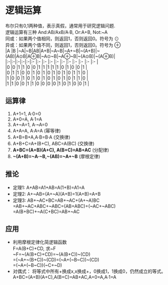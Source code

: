 # 逻辑运算
布尔只有0,1两种值，表示真假，通常用于研究逻辑问题.  
逻辑运算有三种 And:AB/AxB/A·B, Or:A+B, Not:~A  
同或：如果两个值相同，则返回1，否则返回0。符号为 ⊙  
异或：如果两个值不同，则返回1，否则返回0。符号为 ⊕  
|A |B |~A|~B|AB|A+B|~A~B|~A+~B|~(A+B)|~(AB)|A⊙B|A⊕B|~A⊙~B|~A⊕~B|~(A⊙B)|~(A⊕B)|  
|:-|:-|:-|:-|:-|:- |:-  |:-   |:-    |:-   |:-  |:-  |:-   |:-    |:-    |:-     |       
|0 |0 |1 |1 |0 |0  |1   |1    |1     |1    |1   |0   |1    |0     |0     |1      |    
|0 |1 |1 |0 |0 |1  |0   |1    |0     |1    |0   |1   |0    |1     |1     |0      |    
|1 |0 |0 |1 |0 |1  |0   |1    |0     |1    |0   |1   |0    |1     |1     |0      |    
|1 |1 |0 |0 |1 |1  |0   |0    |0     |0    |1   |0   |1    |0     |0     |1      |  
## 运算律
1. A+1=1, A·0=0
2. A+0=A, A·1=A
3. A+~A=1, A·~A=0
4. A+A=A, A·A=A (幂等律)
5. A+B=B+A,A·B=B·A  (交换律)
6. A+B+C=A+(B+C), ABC=A(BC) (交换律)
7. **A+BC=(A+B)(A+C), A(B+C)=AB+AC**    (分配律)
8. **~(A+B)=~A·~B,~(AB)=~A+~B** (摩根定律)  
## 推论
- 定理1: A+AB=A1+AB=A(1+B)=A1=A
- 定理2: A+~AB=(A+~A)(A+B)=1(A+B)=A+B
- 定理3: AB+~AC+BC=AB+~AC+(A+~A)BC  
  =AB+~AC+ABC+~ABC=(AB+ABC)+(~AC+~ABC)  
  =A(B+BC)+~A(C+BC)=AB+~AC  
## 应用
- 利用摩根定律化简逻辑函数  
  F=A(B+C)+CD, 求\~F  
  ~F=~(A(B+C)+CD)=~(A(B+C))~(CD)  
  =(~A+~(B+C))~(CD)=(~A+(~B~C))~(CD)  
  =(~A+(~B~C))(~C+~D)
- 对偶式： 将等式中所有+换成x,x换成+，0换成1，1换成0，仍然成立的等式。
  A+BC=(A+B)(A+C),A(B+C)=AB+AC,A+0=A,A·1=A
